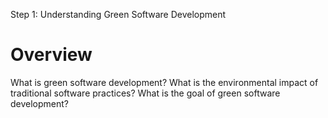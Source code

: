 Step 1: Understanding Green Software Development

# **Overview**

What is green software development?
What is the environmental impact of traditional software practices?
What is the goal of green software development?
